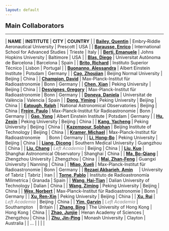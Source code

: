 ```yaml
---
layout: default
---
```


<big><big><b>Main Collaborators</b></big></big>

---

<p></p>

| **NAME** | **INSTITUTE** | **CITY** | **COUNTRY** |
| [**Bailey, Quentin**](https://faculty.erau.edu/Quentin.Bailey) | Embry‑Riddle Aeronautical University | Prescott | USA |
| [**Barausse, Enrico**](https://grams-815673.wixsite.com/barausse) | International School for Advanced Studies | Trieste | Italy |
| [**Berti, Emanuele**](https://pages.jh.edu/eberti2/) | Johns Hopkins University | Baltimore | USA |
| [**Blas, Diego**](https://mastercosmosbcn.cat/faculty/blas-diego/) | Universitat Autònoma de Barcelona | Barcelona | Spain |
| [**Brito, Richard**](https://richardbrito.weebly.com/) | Instituto Superior Técnico | Lisbon | Portugal |
| [**Buonanno, Alessandra**](https://www.aei.mpg.de/alessandra-buonanno) | Albert Einstein Institute | Potsdam | Germany  |
| [**Cao, Zhoujian**](https://physicsfaculty.bnu.edu.cn/teacher/249/index.html) | Beijing Normal University | Beijing | China |
| [**Champion, David**](https://sites.google.com/site/djchampion/) | Max-Planck-Institut für Radioastronomie | Bonn | Germany |
| [**Chen, Xian**](https://kiaa.pku.edu.cn/info/1010/2663.htm) | Peking University | Beijing | China |
| [**Desvignes, Gregory**](https://www.mpifr-bonn.mpg.de/person/27879/2169) | Max-Planck-Institut für Radioastronomie | Bonn | Germany |
| [**Doneva, Daniela**](https://producciocientifica.uv.es/investigadores/2188910/detalle) | Universitat de València | Valencia | Spain |
| [**Dong, Yiming**](https://orcid.org/0000-0001-5371-4697) | Peking University | Beijing | China |
| [**Eatough, Ralph**](https://www3.mpifr-bonn.mpg.de/staff/reatough/) | National Astronomical Observatories | Beijing | China
| [**Freire, Paulo**](https://www3.mpifr-bonn.mpg.de/staff/pfreire/) | Max-Planck-Institut für Radioastronomie | Bonn | Germany |
| [**Gao, Yong**](https://gravyong.github.io/) | Albert Einstein Institute | Potsdam | Germany |
| [**Hu, Zexin**](https://orcid.org/0000-0002-3081-0659) | Peking University | Beijing | China |
| [**Kang, Yacheng**](https://astrokang.github.io/) | Peking University | Beijing | China |
| [**Kazempour, Sobhan**](https://inspirehep.net/authors/1864329) | Beijing Institute of Technology | Beijing | China |
| [**Kramer, Michael**](http://www3.mpifr-bonn.mpg.de/staff/mkramer/About_Me.html) | Max-Planck-Institut für Radioastronomie &nbsp; &nbsp; | Bonn | Germany |
| [**Li, Hong-Bo**](https://kiaa.pku.edu.cn/info/1014/9374.htm) | Peking University | Beijing | China |
| [**Liang, Dicong**](https://portal.smu.edu.cn/swyxgcxy/info/1020/11787.htm) | Southern Medical University | Guangzhou | China |
| [**Liu, Chang**](https://orcid.org/0000-0001-7649-6792) | <font color="gray"><i>Left Academia</i></font> | Beijing | China |
| [**Liu, Kuo**](https://shao.cas.cn/sourcedb/zw/zjrck/202409/t20240914_7363305.html) | Shanghai Astronomical Observatory | Shanghai | China |
| [**Ma, Bo-Qiang**](https://www5.zzu.edu.cn/particle/info/1046/1787.htm) | Zhengzhou University | Zhengzhou | China |
| [**Mai, Zhan-Feng**](https://prof.gxu.edu.cn/teacherDetails/e245e8b5-dc01-4e9d-828f-1d4bc00858f4) | Guangxi University | Nanning | China |
| [**Miao, Xueli**](https://www.mpifr-bonn.mpg.de/person/136271/2169) | Max-Planck-Institut für Radioastronomie | Bonn | Germany |
| [**Rezaei Akbarieh, Amin**](https://ipm.ac.ir/personalinfo.jsp?PeopleCode=IP1200093) &nbsp; &nbsp; | University of Tabriz | Tabriz | Iran |
| [**Torne, Pablo**](https://www.researchgate.net/profile/Pablo-Torne) | Instituto de Radioastronomía Milimetrica | Granada | Spain |
| [**Wang, Hai-Tian**](https://faculty.dlut.edu.cn/wanghaitian/zh_CN/index.htm) | Dalian University of Technology | Dalian | China |
| [**Wang, Ziming**](https://orcid.org/0000-0002-8742-8397) | Peking University | Beijing | China |
| [**Wex, Norbert**](https://www3.mpifr-bonn.mpg.de/staff/nwex/index.html) | Max-Planck-Institut für Radioastronomie | Bonn | Germany |
| [**Xu, Ren-Xin**](https://psr.pku.edu.cn/rxx/) | Peking University | Beijing | China |
| [**Xu, Rui**](https://ryxxastroat.github.io/) | <font color="gray"><i>Left Academia</i></font> | Beijing | China |
| [**Yim, Garvin**](https://garvinyim.wixsite.com/home) | <font color="gray"><i>Left Academia</i></font> | Southampton &nbsp; | Britain |
| [**Zhang, Bing**](https://www.scifac.hku.hk/people/zhang-bing) | The University of Hong Kong | Hong Kong | China |
| [**Zhao, Junjie**](https://www.hnskxy.com/igwa/info/1033/1020.htm) | Henan Academy of Sciences | Zhengzhou | China |
| [**Zhu, Jin-Ping**](https://jpzhu-astro.github.io/) | Monash University | Clayton | Australia |
| ... | | | |